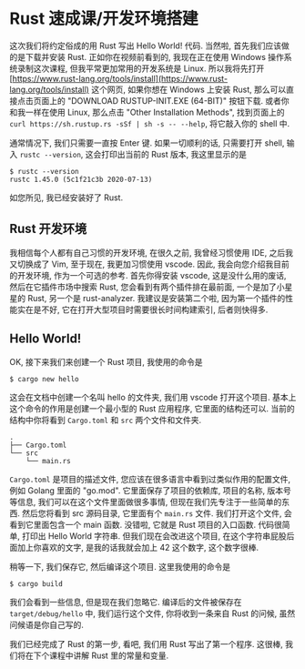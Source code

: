 # Rust 速成课/开发环境搭建

这次我们将约定俗成的用 Rust 写出 Hello World! 代码. 当然啦, 首先我们应该做的是下载并安装 Rust. 正如你在视频前看到的, 我现在正在使用 Windows 操作系统录制这次课程, 但我平常更加常用的开发系统是 Linux. 所以我将先打开 [https://www.rust-lang.org/tools/install](https://www.rust-lang.org/tools/install) 这个网页, 如果你想在 Windows 上安装 Rust, 那么可以直接点击页面上的 "DOWNLOAD RUSTUP-INIT.EXE (64-BIT)" 按钮下载. 或者你和我一样在使用 Linux, 那么点击 "Other Installation Methods", 找到页面上的 `curl https://sh.rustup.rs -sSf | sh -s -- --help`, 将它敲入你的 shell 中.

通常情况下, 我们只需要一直按 Enter 键. 如果一切顺利的话, 只需要打开 shell, 输入 `rustc --version`, 这会打印出当前的 Rust 版本, 我这里显示的是

```text
$ rustc --version
rustc 1.45.0 (5c1f21c3b 2020-07-13)
```

如您所见, 我已经安装好了 Rust.

## Rust 开发环境

我相信每个人都有自己习惯的开发环境, 在很久之前, 我曾经习惯使用 IDE, 之后我又切换成了 Vim, 至于现在, 我更加习惯使用 vscode. 因此, 我会向您介绍我目前的开发环境, 作为一个可选的参考. 首先你得安装 vscode, 这是没什么用的废话, 然后在它插件市场中搜索 Rust, 您会看到有两个插件排在最前面, 一个是加了小星星的 Rust, 另一个是 rust-analyzer. 我建议是安装第二个啦, 因为第一个插件的性能实在是不好, 它在打开大型项目时需要很长时间构建索引, 后者则快得多.

## Hello World!

OK, 接下来我们来创建一个 Rust 项目, 我使用的命令是

```text
$ cargo new hello
```

这会在文档中创建一个名叫 hello 的文件夹, 我们用 vscode 打开这个项目. 基本上这个命令的作用是创建一个最小型的 Rust 应用程序, 它里面的结构还可以. 当前的结构中你将看到 `Cargo.toml` 和 `src` 两个文件和文件夹.

```text
.
├── Cargo.toml
└── src
    └── main.rs
```

`Cargo.toml` 是项目的描述文件, 您应该在很多语言中看到过类似作用的配置文件, 例如 Golang 里面的 "go.mod". 它里面保存了项目的依赖库, 项目的名称, 版本号等信息, 我们可以在这个文件里面做很多事情, 但现在我们先专注于一些简单的东西. 然后您将看到 src 源码目录, 它里面有个 `main.rs` 文件. 我们打开这个文件, 会看到它里面包含一个 main 函数. 没错啦, 它就是 Rust 项目的入口函数. 代码很简单, 打印出 Hello World 字符串. 但我们现在会改进这个项目, 在这个字符串屁股后面加上你喜欢的文字, 是我的话我就会加上 42 这个数字, 这个数字很棒.

稍等一下, 我们保存它, 然后编译这个项目. 这里我使用的命令是

```text
$ cargo build
```

我们会看到一些信息, 但是现在我们忽略它. 编译后的文件被保存在 `target/debug/hello` 中, 我们运行这个文件, 你将收到一条来自 Rust 的问候, 虽然问候语是你自己写的.

我们已经完成了 Rust 的第一步, 看吧, 我们用 Rust 写出了第一个程序. 这很棒, 我们将在下个课程中讲解 Rust 里的常量和变量.
